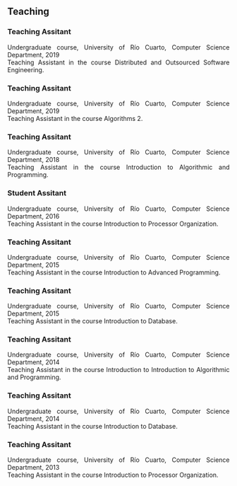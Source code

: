 ## Teaching

### Teaching Assitant

<div style="text-align: justify"> 

Undergraduate course, University of Río Cuarto, Computer Science Department, 2019<br>
Teaching Assistant in the course Distributed and Outsourced Software Engineering.

### Teaching Assitant

Undergraduate course, University of Río Cuarto, Computer Science Department, 2019<br>
Teaching Assistant in the course Algorithms 2.

### Teaching Assitant

Undergraduate course, University of Río Cuarto, Computer Science Department, 2018
<br>
Teaching Assistant in the course Introduction to Algorithmic and Programming.

### Student Assitant

Undergraduate course, University of Río Cuarto, Computer Science Department, 2016
<br>
Teaching Assistant in the course Introduction to Processor Organization.

### Teaching Assitant

Undergraduate course, University of Río Cuarto, Computer Science Department, 2015
<br>
Teaching Assistant in the course Introduction to Advanced Programming.

### Teaching Assitant

Undergraduate course, University of Río Cuarto, Computer Science Department, 2015
<br>
Teaching Assistant in the course Introduction to Database.

### Teaching Assitant

Undergraduate course, University of Río Cuarto, Computer Science Department, 2014
<br>
Teaching Assistant in the course Introduction to Introduction to Algorithmic and Programming.

### Teaching Assitant

Undergraduate course, University of Río Cuarto, Computer Science Department, 2014
<br>
Teaching Assistant in the course Introduction to Database.

### Teaching Assitant

Undergraduate course, University of Río Cuarto, Computer Science Department, 2013
<br>
Teaching Assistant in the course Introduction to Processor Organization.

</div>

